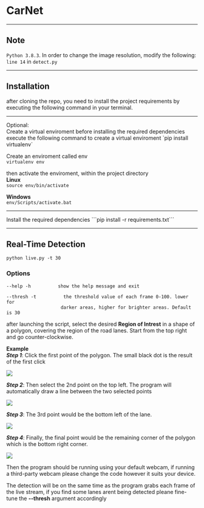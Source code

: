 # CarNet

<hr>

## Note
<code>Python 3.8.3</code>.
In order to change the image resolution, modify the following: `line 14` in `detect.py`
<hr>

## Installation

after cloning the repo, you need to install the project requirements by executing the following command in your terminal.
<hr>  
Optional: <br>
Create a virtual enviroment before installing the required dependencies
<br>
execute the following command to create a virtual enviroment  
`pip install virtualenv`  

Create an enviroment called env  
`virtualenv env`  

then activate the enviroment, within the project directory  
**Linux**  
`source env/bin/activate`  

**Windows**  
`env/Scripts/activate.bat`  
<hr>
Install the required dependencies  
```pip install -r requirements.txt```  
<hr>

## Real-Time Detection
`python live.py -t 30`
### Options
    --help -h          show the help message and exit

    --thresh -t          the threshold value of each frame 0-100. lower for
                        darker areas, higher for brighter areas. Default is 30  

after launching the script, select the desired **Region of Intrest** in a shape of a polygon, covering the region of the road lanes. Start from the top right and go counter-clockwise.

**Example**   
***Step 1***: 
Click the first point of the polygon. The small black dot is the result of the first click

![](other/readme/1.png)  

***Step 2***: 
Then select the 2nd point on the top left. The program will automatically draw a line between the two selected points

![](other/readme/2.png)  

***Step 3***: 
The 3rd point would be the bottom left of the lane.

![](other/readme/3.png)  

***Step 4***: 
Finally, the final point would be the remaining corner of the polygon which is the bottom right corner.

![](other/readme/4.png)  

Then the program should be running using your default webcam, if running a third-party webcam please change the code however it suits your device.

The detection will be on the same time as the program grabs each frame of the live stream, if you find some lanes arent being detected pleane fine-tune the **--thresh** argument accordingly



